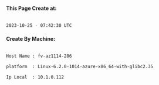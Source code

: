 
   
#### This Page Create at:

```bash

2023-10-25 - 07:42:30 UTC

```

#### Create By Machine:

```bash

Host Name : fv-az1114-286

platform  : Linux-6.2.0-1014-azure-x86_64-with-glibc2.35

Ip Local  : 10.1.0.112

```

